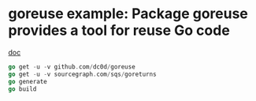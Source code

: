 # goreuse example: Package goreuse provides a tool for reuse Go code

[doc](https://godoc.org/github.com/dc0d/goreuse)

```Go
go get -u -v github.com/dc0d/goreuse
go get -u -v sourcegraph.com/sqs/goreturns
go generate
go build
```